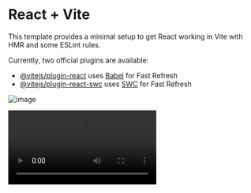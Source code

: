 # React + Vite

This template provides a minimal setup to get React working in Vite with HMR and some ESLint rules.

Currently, two official plugins are available:

- [@vitejs/plugin-react](https://github.com/vitejs/vite-plugin-react/blob/main/packages/plugin-react/README.md) uses [Babel](https://babeljs.io/) for Fast Refresh
- [@vitejs/plugin-react-swc](https://github.com/vitejs/vite-plugin-react-swc) uses [SWC](https://swc.rs/) for Fast Refresh

![image](https://github.com/Op-panda/CRUD-Contact-APP/assets/76877421/44d67fb2-143f-4203-a597-b43bbb93d997)

![Video](https://github.com/Op-panda/CRUD-Contact-APP/blob/master/public/Video.mp4)
